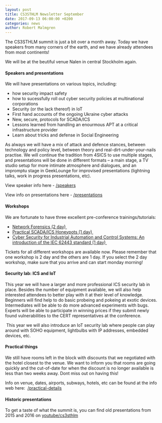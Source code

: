 ```yaml
---
layout: post
title: CS3STHLM Newsletter September
date: 2017-09-13 06:00:00 +0200
categories: news
author: Robert Malmgren
---
```


The CS3STHLM summit is just a bit over a month away. Today we have speakers from many corners of the earth, and we have already attendees from most continents!  

We will be at the beutiful venue Nalen in central Stockholm again.  

#### Speakers and presentations 

We will have presentations on various topics, including:  
* how security impact safety
* how to sucessfully roll out cyber security policies at multinational corporations  
* Security (or the lack thereof) in IoT  
* First hand accounts of the ongoing Ukraine cyber attacks  
* New, secure, protocols for SCADA/ICS  
* Lessons learned from handling an enourmous APT at a critical infrastructure provider
* Learn about tricks and defense in Social Engineering  

As always we will have a mix of attack and defence stances, between technology and policy level, between theory and real-dirt-under-your-nails practise. We will continue the tradition from 4SICS to use multiple stages, and presentations will be done in different formats – a main stage, a TV studio setup for more intimate atmosphere and dialogues, and an impromptu stage in GeekLounge for improvised presentations (lightning talks, work in progress presentations, etc).  

View speaker info here - [/speakers](https://cs3sthlm.se/program/speakers/)

View info on presentations here - [/presentations](https://cs3sthlm.se/program/presentations/)

#### Workshops 

We are fortunate to have three excellent pre-conference trainings/tutorials:  

* [Network Forensics (2 day) ](https://cs3sthlm.se/program/workshops/erik-hjelmvik/)
* [Practical SCADA/ICS Honeypots (1 day) ](https://cs3sthlm.se/program/workshops/mikael-vingaard/)
* [Cyber Security for Industrial Automation and Control Systems: An introduction of the IEC 62443 
standard (1 day) ](https://cs3sthlm.se/program/workshops/michael-theuerzeit/)

Tickets for all different workshops are available now. Please remember that one workshop is 2 day and the others are 1 day. If you select the 2 day workshop, make sure that you arrive and can start monday morning!  

#### Security lab: ICS and IoT 

This year we will have a larger and more professional ICS security lab in place. Besides the number of equipment available, we will also help interested attendees to better play with it at their level of knowledge. Beginners will find help to do basic probeing and pokeing at exotic devices. Intermediates will be able to do more advanced experiments with bugs. Experts will be able to participate in winning prices if they submit newly found vulnerabilities to the CERT representatives at the conference.

 This year we will also introduce an IoT security lab where people can play around with SOHO equipment, lightbulbs with IP addresses, embedded devices, etc.  

#### Practical things 

We still have rooms left in the block with discounts that we negotiated with the hotel closest to the venue. We want to inform you that rooms are going quickly and the cut-of-date for when the discount is no longer available is less than two weeks away. Dont miss out on having this!  

Info on venue, dates, airports, subways, hotels, etc can be found at the info web here:  [/practical-details](https://cs3sthlm.se/practical-details/)

#### Historic presentations 

To get a taste of what the summit is, you can find old presentations from 2015 and 2016 on [youtube/cs3sthlm](https://www.youtube.com/channel/UCkD15o_9eJxUc9eeHtWSQ6Q)